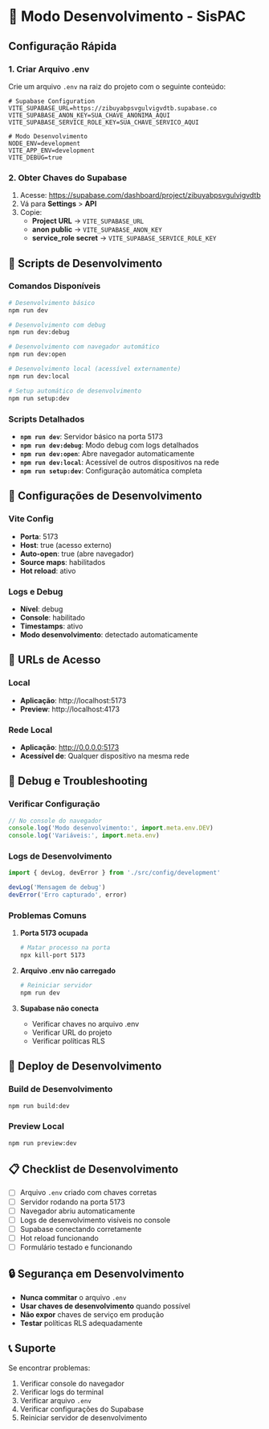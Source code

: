 # 🚀 Modo Desenvolvimento - SisPAC

## Configuração Rápida

### 1. Criar Arquivo .env

Crie um arquivo `.env` na raiz do projeto com o seguinte conteúdo:

```env
# Supabase Configuration
VITE_SUPABASE_URL=https://zibuyabpsvgulvigvdtb.supabase.co
VITE_SUPABASE_ANON_KEY=SUA_CHAVE_ANONIMA_AQUI
VITE_SUPABASE_SERVICE_ROLE_KEY=SUA_CHAVE_SERVICO_AQUI

# Modo Desenvolvimento
NODE_ENV=development
VITE_APP_ENV=development
VITE_DEBUG=true
```

### 2. Obter Chaves do Supabase

1. Acesse: https://supabase.com/dashboard/project/zibuyabpsvgulvigvdtb
2. Vá para **Settings** > **API**
3. Copie:
   - **Project URL** → `VITE_SUPABASE_URL`
   - **anon public** → `VITE_SUPABASE_ANON_KEY`
   - **service_role secret** → `VITE_SUPABASE_SERVICE_ROLE_KEY`

## 🎯 Scripts de Desenvolvimento

### Comandos Disponíveis

```bash
# Desenvolvimento básico
npm run dev

# Desenvolvimento com debug
npm run dev:debug

# Desenvolvimento com navegador automático
npm run dev:open

# Desenvolvimento local (acessível externamente)
npm run dev:local

# Setup automático de desenvolvimento
npm run setup:dev
```

### Scripts Detalhados

- **`npm run dev`**: Servidor básico na porta 5173
- **`npm run dev:debug`**: Modo debug com logs detalhados
- **`npm run dev:open`**: Abre navegador automaticamente
- **`npm run dev:local`**: Acessível de outros dispositivos na rede
- **`npm run setup:dev`**: Configuração automática completa

## 🔧 Configurações de Desenvolvimento

### Vite Config
- **Porta**: 5173
- **Host**: true (acesso externo)
- **Auto-open**: true (abre navegador)
- **Source maps**: habilitados
- **Hot reload**: ativo

### Logs e Debug
- **Nível**: debug
- **Console**: habilitado
- **Timestamps**: ativo
- **Modo desenvolvimento**: detectado automaticamente

## 📱 URLs de Acesso

### Local
- **Aplicação**: http://localhost:5173
- **Preview**: http://localhost:4173

### Rede Local
- **Aplicação**: http://0.0.0.0:5173
- **Acessível de**: Qualquer dispositivo na mesma rede

## 🐛 Debug e Troubleshooting

### Verificar Configuração
```javascript
// No console do navegador
console.log('Modo desenvolvimento:', import.meta.env.DEV)
console.log('Variáveis:', import.meta.env)
```

### Logs de Desenvolvimento
```javascript
import { devLog, devError } from './src/config/development'

devLog('Mensagem de debug')
devError('Erro capturado', error)
```

### Problemas Comuns

1. **Porta 5173 ocupada**
   ```bash
   # Matar processo na porta
   npx kill-port 5173
   ```

2. **Arquivo .env não carregado**
   ```bash
   # Reiniciar servidor
   npm run dev
   ```

3. **Supabase não conecta**
   - Verificar chaves no arquivo .env
   - Verificar URL do projeto
   - Verificar políticas RLS

## 🚀 Deploy de Desenvolvimento

### Build de Desenvolvimento
```bash
npm run build:dev
```

### Preview Local
```bash
npm run preview:dev
```

## 📋 Checklist de Desenvolvimento

- [ ] Arquivo `.env` criado com chaves corretas
- [ ] Servidor rodando na porta 5173
- [ ] Navegador abriu automaticamente
- [ ] Logs de desenvolvimento visíveis no console
- [ ] Supabase conectando corretamente
- [ ] Hot reload funcionando
- [ ] Formulário testado e funcionando

## 🔒 Segurança em Desenvolvimento

- **Nunca commitar** o arquivo `.env`
- **Usar chaves de desenvolvimento** quando possível
- **Não expor** chaves de serviço em produção
- **Testar** políticas RLS adequadamente

## 📞 Suporte

Se encontrar problemas:
1. Verificar console do navegador
2. Verificar logs do terminal
3. Verificar arquivo `.env`
4. Verificar configurações do Supabase
5. Reiniciar servidor de desenvolvimento
